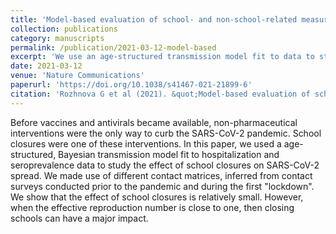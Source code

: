 ```yaml
---
title: 'Model-based evaluation of school- and non-school-related measures to control the COVID-19 pandemic'
collection: publications
category: manuscripts
permalink: /publication/2021-03-12-model-based
excerpt: 'We use an age-structured transmission model fit to data to study the effect of school closure on SARS-CoV-2 spread in 2020.'
date: 2021-03-12
venue: 'Nature Communications'
paperurl: 'https://doi.org/10.1038/s41467-021-21899-6'
citation: 'Rozhnova G et al (2021). &quot;Model-based evaluation of school- and non-school-related measures to control the COVID-19 pandemic.&quot; <i>Nature Communications</i> 12, 1614.'
---
```


Before vaccines and antivirals became available, non-pharmaceutical interventions were the only way to curb the SARS-CoV-2 pandemic. School closures were one of these interventions. In this paper, we used a age-structured, Bayesian transmission model fit to hospitalization and seroprevalence data to study the effect of school closures on SARS-CoV-2 spread. We made use of different contact matrices, inferred from contact surveys conducted prior to the pandemic and during the first "lockdown". We show that the effect of school closures is relatively small. However, when the effective reproduction number is close to one, then closing schools can have a major impact.